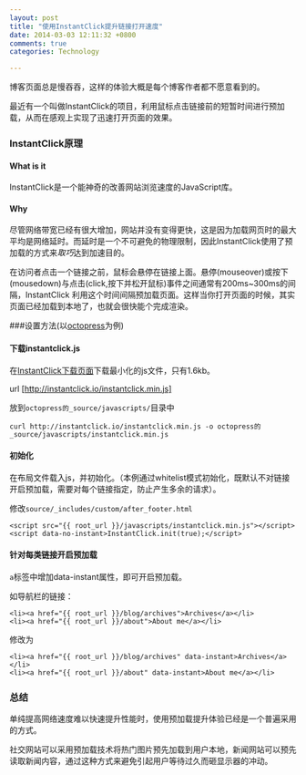```yaml
---
layout: post
title: "使用InstantClick提升链接打开速度"
date: 2014-03-03 12:11:32 +0800
comments: true
categories: Technology

---
```


博客页面总是慢吞吞，这样的体验大概是每个博客作者都不愿意看到的。

最近有一个叫做InstantClick的项目，利用鼠标点击链接前的短暂时间进行预加载，从而在感观上实现了迅速打开页面的效果。

### InstantClick原理

#### What is it

InstantClick是一个能神奇的改善网站浏览速度的JavaScript库。


#### Why

尽管网络带宽已经有很大增加，网站并没有变得更快，这是因为加载网页时的最大平均是网络延时。而延时是一个不可避免的物理限制，因此InstantClick使用了预加载的方式来*取巧*达到加速目的。

在访问者点击一个链接之前，鼠标会悬停在链接上面。悬停(mouseover)或按下(mousedown)与点击(click,按下并松开鼠标)事件之间通常有200ms~300ms的间隔，InstantClick 利用这个时间间隔预加载页面。这样当你打开页面的时候，其实页面已经加载到本地了，也就会很快能个完成渲染。

###设置方法(以[octopress](http://octopress.org)为例)

#### 下载instantclick.js
在[InstantClick下载页面](http://instantclick.io/start.html)下载最小化的js文件，只有1.6kb。

url [http://instantclick.io/instantclick.min.js]

放到`octopress的_source/javascripts/`目录中
    
    curl http://instantclick.io/instantclick.min.js -o octopress的_source/javascripts/instantclick.min.js



#### 初始化

在布局文件载入js，并初始化。（本例通过whitelist模式初始化，既默认不对链接开启预加载，需要对每个链接指定，防止产生多余的请求）。

修改`source/_includes/custom/after_footer.html`

    <script src="{{ root_url }}/javascripts/instantclick.min.js"></script>
    <script data-no-instant>InstantClick.init(true);</script>


#### 针对每类链接开启预加载

`a`标签中增加data-instant属性，即可开启预加载。

如导航栏的链接：

    <li><a href="{{ root_url }}/blog/archives">Archives</a></li>
    <li><a href="{{ root_url }}/about">About me</a></li>

修改为

    <li><a href="{{ root_url }}/blog/archives" data-instant>Archives</a></li>
    <li><a href="{{ root_url }}/about" data-instant>About me</a></li>

### 总结

单纯提高网络速度难以快速提升性能时，使用预加载提升体验已经是一个普遍采用的方式。

社交网站可以采用预加载技术将热门图片预先加载到用户本地，新闻网站可以预先读取新闻内容，通过这种方式来避免引起用户等待过久而砸显示器的冲动。